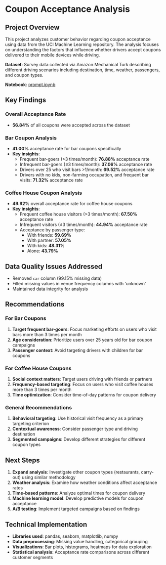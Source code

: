 # Coupon Acceptance Analysis

## Project Overview

This project analyzes customer behavior regarding coupon acceptance using data from the UCI Machine Learning repository. The analysis focuses on understanding the factors that influence whether drivers accept coupons delivered to their mobile devices while driving.

**Dataset**: Survey data collected via Amazon Mechanical Turk describing different driving scenarios including destination, time, weather, passengers, and coupon types.

**Notebook**: [prompt.ipynb](./prompt.ipynb)

## Key Findings

### Overall Acceptance Rate

- **56.84%** of all coupons were accepted across the dataset

### Bar Coupon Analysis

- **41.00%** acceptance rate for bar coupons specifically
- **Key insights**:
  - Frequent bar-goers (>3 times/month): **76.88%** acceptance rate
  - Infrequent bar-goers (≤3 times/month): **37.06%** acceptance rate
  - Drivers over 25 who visit bars >1/month: **69.52%** acceptance rate
  - Drivers with no kids, non-farming occupation, and frequent bar visits: **71.32%** acceptance rate

### Coffee House Coupon Analysis

- **49.92%** overall acceptance rate for coffee house coupons
- **Key insights**:
  - Frequent coffee house visitors (>3 times/month): **67.50%** acceptance rate
  - Infrequent visitors (≤3 times/month): **44.94%** acceptance rate
  - Acceptance by passenger type:
    - With friends: **59.69%**
    - With partner: **57.05%**
    - With kids: **48.31%**
    - Alone: **43.79%**

## Data Quality Issues Addressed

- Removed `car` column (99.15% missing data)
- Filled missing values in venue frequency columns with 'unknown'
- Maintained data integrity for analysis

## Recommendations

### For Bar Coupons

1. **Target frequent bar-goers**: Focus marketing efforts on users who visit bars more than 3 times per month
2. **Age consideration**: Prioritize users over 25 years old for bar coupon campaigns
3. **Passenger context**: Avoid targeting drivers with children for bar coupons

### For Coffee House Coupons

1. **Social context matters**: Target users driving with friends or partners
2. **Frequency-based targeting**: Focus on users who visit coffee houses more than 3 times per month
3. **Time optimization**: Consider time-of-day patterns for coupon delivery

### General Recommendations

1. **Behavioral targeting**: Use historical visit frequency as a primary targeting criterion
2. **Contextual awareness**: Consider passenger type and driving destination
3. **Segmented campaigns**: Develop different strategies for different coupon types

## Next Steps

1. **Expand analysis**: Investigate other coupon types (restaurants, carry-out) using similar methodology
2. **Weather analysis**: Examine how weather conditions affect acceptance rates
3. **Time-based patterns**: Analyze optimal times for coupon delivery
4. **Machine learning model**: Develop predictive models for coupon acceptance
5. **A/B testing**: Implement targeted campaigns based on findings

## Technical Implementation

- **Libraries used**: pandas, seaborn, matplotlib, numpy
- **Data preprocessing**: Missing value handling, categorical grouping
- **Visualizations**: Bar plots, histograms, heatmaps for data exploration
- **Statistical analysis**: Acceptance rate comparisons across different customer segments
